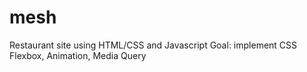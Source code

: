# mesh

Restaurant site using HTML/CSS and Javascript
Goal: implement CSS Flexbox, Animation, Media Query
